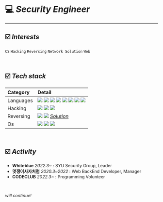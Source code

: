 # 💻 *Security Engineer*
***
## ☑️ *Interests*  

`CS` `Hacking` `Reversing` `Network Solution` `Web`

<br>

## ☑️ *Tech stack*

|**Category**|**Detail**|
|:---|:---|
|Languages|<img src="https://img.shields.io/badge/C-gray?style=plastic&logo=c&logoColor=white"> <img src="https://img.shields.io/badge/C++-hotpink?style=plastic&logo=c%2B%2B&logoColor=white"> <img src="https://img.shields.io/badge/-C%23-purple?style=plastic&logo=Csharp&logoColor=white"> <img src="https://img.shields.io/badge/Python-blue?style=plastic&logo=Python&logoColor=white"> <img src="https://img.shields.io/badge/Java-orange?style=plastic&logo=Java&logoColor=white"> <img src="https://img.shields.io/badge/JavaScript-yellow?style=plastic&logo=JavaScript&logoColor=white"> <img src="https://img.shields.io/badge/ASM-007AAC?style=plastic&logo=AssemblyScript&logoColor=white"> <img src="https://img.shields.io/badge/R-skyblue?style=plastic&logo=R&logoColor=white">|   
|Hacking|<img src="https://img.shields.io/badge/Pwnable-lightgray?style=flat"> <img src="https://img.shields.io/badge/Network-lightgray?style=flat"> <img src="https://img.shields.io/badge/Web-lightgray?style=flat">|   
|Reversing|<img src="https://img.shields.io/badge/IDA-lightgray?style=flat"> <img src="https://img.shields.io/badge/x64dbg-lightgray?style=flat">  [*Solution*](https://waeandway.tistory.com/category/Security/%EB%A6%AC%EB%B2%84%EC%8B%B1)|
|Os|<img src="https://img.shields.io/badge/macOS-black?style=flat&logo=macOS&logoColor=white"> <img src="https://img.shields.io/badge/Windows-black?style=flat&logo=Windows&logoColor=white"> <img src="https://img.shields.io/badge/Linux-black?style=flat&logo=Linux&logoColor=white">|


<br>

## ☑️ *Activity*
* **Whiteblue** *2022.3~* : SYU Security Group, Leader 
* **멋쟁이사자처럼** *2020.3~2022* : Web BackEnd Developer, Manager
* **CODECLUB** 
*2022.3~* : Programming Volunteer

<br>

*will continue!*
